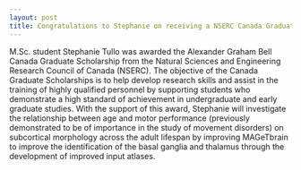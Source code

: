 ```yaml
---
layout: post
title: Congratulations to Stephanie on receiving a NSERC Canada Graduate Scholarship!
---
```


M.Sc. student Stephanie Tullo was awarded the Alexander Graham Bell Canada Graduate Scholarship from the Natural Sciences and Engineering Research Council of Canada (NSERC). The objective of the Canada Graduate Scholarships is to help develop research skills and assist in the training of highly qualified personnel by supporting students who demonstrate a high standard of achievement in undergraduate and early graduate studies. With the support of this award, Stephanie will investigate the relationship between age and motor performance (previously demonstrated to be of importance in the study of movement disorders) on subcortical morphology across the adult lifespan by improving MAGeTbrain to improve the identification of the basal ganglia and thalamus through the development of improved input atlases.




